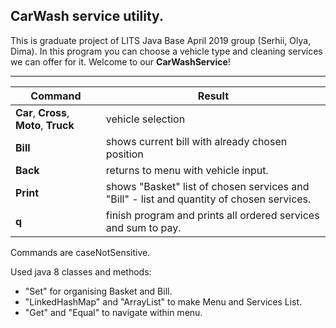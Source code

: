 CarWash service utility.
---
This is graduate project of LITS Java Base April 2019 group (Serhii, Olya, Dima). In this program you can choose a vehicle type and cleaning services we can offer for it. Welcome to our **CarWashService**!

---
Command| Result
------------|-------
**Car**, **Cross**, **Moto**, **Truck**   |  vehicle selection
**Bill**                |shows current bill with already chosen position
**Back** | returns to menu with vehicle input.
**Print** | shows "Basket" list of chosen services and "Bill" - list and quantity of chosen services.
**q** | finish program and prints all ordered services and sum to pay.


Commands are caseNotSensitive.

Used java 8 classes and methods: 

* "Set" for organising Basket and Bill.
* "LinkedHashMap" and "ArrayList" to make Menu and Services List.
* "Get" and "Equal" to navigate within menu.

